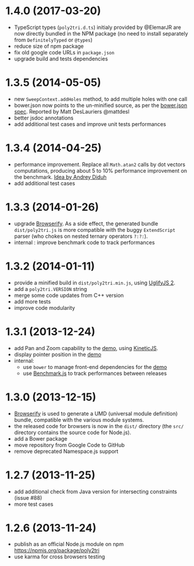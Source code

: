 [demo]: http://r3mi.github.io/poly2tri.js
[Browserify]: http://browserify.org/

<a name="1.4.0"></a>
# 1.4.0 (2017-03-20)

- TypeScript types (`poly2tri.d.ts`) initialy provided by @ElemarJR 
  are now directly bundled in the NPM package 
  (no need to install separately from `DefinitelyTyped` or `@types`) 
- reduce size of npm package
- fix old google code URLs in `package.json`
- upgrade build and tests dependencies

<a name="1.3.5"></a>
# 1.3.5 (2014-05-05)

- new `SweepContext.addHoles` method, to add multiple holes with one call
- bower.json now points to the un-minified source, as per the [bower.json spec](https://github.com/bower/bower.json-spec).
  Reported by Matt DesLauriers @mattdesl
- better jsdoc annotations
- add additional test cases and improve unit tests performances

<a name="1.3.4"></a>
# 1.3.4 (2014-04-25)

- performance improvement. Replace all `Math.atan2` calls by dot vectors computations, producing about
  5 to 10% performance improvement on the benchmark.
  [Idea by Andrey Diduh](https://groups.google.com/forum/#!topic/poly2tri/gDpr3lj3p0I)
- add additional test cases

<a name="1.3.3"></a>
# 1.3.3 (2014-01-26)

- upgrade [Browserify]. As a side effect, the generated bundle `dist/poly2tri.js` 
  is more compatible with the buggy `ExtendScript` parser (who chokes on 
  nested ternary operators `?:?:`).
- internal : improve benchmark code to track performances

<a name="1.3.2"></a>
# 1.3.2 (2014-01-11)

- provide a minified build in `dist/poly2tri.min.js`, 
  using [UglifyJS 2](https://github.com/mishoo/UglifyJS2).
- add a `poly2tri.VERSION` string
- merge some code updates from C++ version
- add more tests
- improve code modularity

<a name="1.3.1"></a>
# 1.3.1 (2013-12-24)

- add Pan and Zoom capability to the [demo], using [KineticJS](http://kineticjs.com/).
- display pointer position in the [demo]
- internal:
    - use `bower` to manage front-end dependencies for the [demo]
    - use [Benchmark.js](http://benchmarkjs.com/) to track performances between releases

<a name="1.3.0"></a>
# 1.3.0 (2013-12-15)

- [Browserify] is used to generate a UMD (universal module definition) 
  bundle, compatible with the various module systems. 
- the released code for browsers is now in the `dist/` directory 
  (the `src/` directory contains the source code for Node.js).
- add a Bower package
- move repository from Google Code to GitHub
- remove deprecated Namespace.js support

<a name="1.2.7"></a>
# 1.2.7 (2013-11-25)

- add additional check from Java version for intersecting constraints (issue #88)
- more test cases

<a name="1.2.6"></a>
# 1.2.6 (2013-11-24)

- publish as an official Node.js module on npm <https://npmjs.org/package/poly2tri>
- use karma for cross browsers testing
